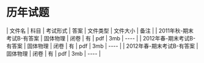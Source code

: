 # 历年试题

| 文件名 | 科目 | 考试形式 | 答案 | 文件类型 | 文件大小 | 备注 |
| 2011年秋-期末考试B-有答案 | 固体物理 | 闭卷 | 有 | pdf | 3mb | ---- |
| 2012年春-期末考试B-有答案 | 固体物理 | 闭卷 | 有 | pdf | 3mb | ---- |
| 2012年春-期末考试B-有答案 | 固体物理 | 闭卷 | 有 | pdf | 3mb | ---- |

